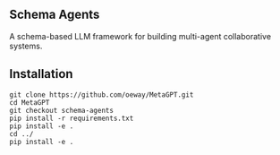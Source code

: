 ## Schema Agents

A schema-based LLM framework for building multi-agent collaborative systems.

## Installation

```
git clone https://github.com/oeway/MetaGPT.git
cd MetaGPT
git checkout schema-agents
pip install -r requirements.txt
pip install -e .
cd ../
pip install -e .
```